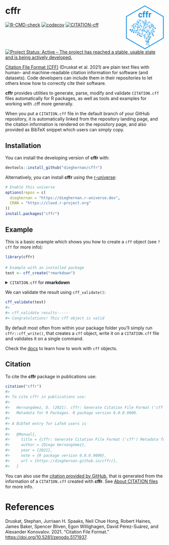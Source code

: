 
<!-- README.md is generated from README.Rmd. Please edit that file -->

# cffr <img src="man/figures/logo.png" align="right" width="120"/>

<!-- badges: start -->

[![R-CMD-check](https://github.com/dieghernan/cffr/actions/workflows/check-full.yaml/badge.svg)](https://github.com/dieghernan/cffr/actions/workflows/check-full.yaml)
[![codecov](https://codecov.io/gh/dieghernan/cffr/branch/master/graph/badge.svg)](https://codecov.io/gh/dieghernan/cffr)
[![CITATION-cff](https://github.com/dieghernan/cffr/actions/workflows/cff-validator.yml/badge.svg)](https://github.com/dieghernan/cffr/actions/workflows/cff-validator.yml)
[![Project Status: Active – The project has reached a stable, usable
state and is being actively
developed.](https://www.repostatus.org/badges/latest/active.svg)](https://www.repostatus.org/#active)

<!-- badges: end -->

[Citation File Format (CFF)](https://citation-file-format.github.io/)
(Druskat et al. 2021) are plain text files with human- and
machine-readable citation information for software (and datasets). Code
developers can include them in their repositories to let others know how
to correctly cite their software.

**cffr** provides utilities to generate, parse, modify and validate
`CITATION.cff` files automatically for R packages, as well as tools and
examples for working with .cff more generally.

When you put a `CITATION.cff` file in the default branch of your GitHub
repository, it is automatically linked from the repository landing page,
and the citation information is rendered on the repository page, and
also provided as BibTeX snippet which users can simply copy.

## Installation

You can install the developing version of **cffr** with:

``` r
devtools::install_github("dieghernan/cffr")
```

Alternatively, you can install **cffr** using the
[r-universe](https://dieghernan.r-universe.dev/ui#builds):

``` r
# Enable this universe
options(repos = c(
  dieghernan = "https://dieghernan.r-universe.dev",
  CRAN = "https://cloud.r-project.org"
))
install.packages("cffr")
```

## Example

This is a basic example which shows you how to create a `cff` object
(see `?cff` for more info):

``` r
library(cffr)

# Example with an installed package
test <- cff_create("rmarkdown")
```

<details>

<summary> <code>CITATION.cff</code> for
<strong>rmarkdown</strong></summary>

    cff-version: 1.2.0
    message: 'To cite package "rmarkdown" in publications use:'
    type: software
    license: GPL-3.0-only
    title: 'rmarkdown: Dynamic Documents for R'
    version: '2.10'
    abstract: Convert R Markdown documents into a variety of formats.
    authors:
    - family-names: Allaire
      given-names: JJ
      email: jj@rstudio.com
    - family-names: Xie
      given-names: Yihui
      email: xie@yihui.name
      orcid: https://orcid.org/0000-0003-0645-5666
    - family-names: McPherson
      given-names: Jonathan
      email: jonathan@rstudio.com
    - family-names: Luraschi
      given-names: Javier
      email: javier@rstudio.com
    - family-names: Ushey
      given-names: Kevin
      email: kevin@rstudio.com
    - family-names: Atkins
      given-names: Aron
      email: aron@rstudio.com
    - family-names: Wickham
      given-names: Hadley
      email: hadley@rstudio.com
    - family-names: Cheng
      given-names: Joe
      email: joe@rstudio.com
    - family-names: Chang
      given-names: Winston
      email: winston@rstudio.com
    - family-names: Iannone
      given-names: Richard
      email: rich@rstudio.com
      orcid: https://orcid.org/0000-0003-3925-190X
    preferred-citation:
      title: 'rmarkdown: Dynamic Documents for R'
      authors:
      - family-names: Allaire
        given-names: JJ
      - family-names: Xie
        given-names: Yihui
      - family-names: McPherson
        given-names: Jonathan
      - family-names: Luraschi
        given-names: Javier
      - family-names: Ushey
        given-names: Kevin
      - family-names: Atkins
        given-names: Aron
      - family-names: Wickham
        given-names: Hadley
      - family-names: Cheng
        given-names: Joe
      - family-names: Chang
        given-names: Winston
      - family-names: Iannone
        given-names: Richard
      year: '2021'
      url: https://github.com/rstudio/rmarkdown
      type: manual
    repository-code: https://github.com/rstudio/rmarkdown
    url: https://pkgs.rstudio.com/rmarkdown/
    date-released: '2021-08-06'
    contact:
    - family-names: Xie
      given-names: Yihui
      email: xie@yihui.name
      orcid: https://orcid.org/0000-0003-0645-5666
    references:
    - title: 'R Markdown: The Definitive Guide'
      authors:
      - family-names: Xie
        given-names: Yihui
      - family-names: Allaire
        given-names: J.J.
      - family-names: Grolemund
        given-names: Garrett
      publisher:
        name: Chapman and Hall/CRC
      year: '2018'
      url: https://bookdown.org/yihui/rmarkdown
      type: book
    - title: R Markdown Cookbook
      authors:
      - family-names: Xie
        given-names: Yihui
      - family-names: Dervieux
        given-names: Christophe
      - family-names: Riederer
        given-names: Emily
      publisher:
        name: Chapman and Hall/CRC
      year: '2020'
      url: https://bookdown.org/yihui/rmarkdown-cookbook
      type: book

</details>

We can validate the result using `cff_validate()`:

``` r
cff_validate(test)
#> 
#> cff_validate results-----
#> Congratulations! This cff object is valid
```

By default most often from within your package folder you’ll simply run
`cffr::cff_write()`, that creates a `cff` object, write it on a
`CITATION.cff` file and validates it on a single command.

Check the [docs](https://dieghernan.github.io/cffr/reference/index.html)
to learn how to work with `cff` objects.

## Citation

To cite the **cffr** package in publications use:

``` r
citation("cffr")
#> 
#> To cite cffr in publications use:
#> 
#>   Hernangómez, D. (2021). cffr: Generate Citation File Format ('cff')
#>   Metadata for R Packages. R package version 0.0.0.9000.
#> 
#> A BibTeX entry for LaTeX users is
#> 
#>   @Manual{,
#>     title = {cffr: Generate Citation File Format ('cff') Metadata for R Packages},
#>     author = {Diego Hernangómez},
#>     year = {2021},
#>     note = {R package version 0.0.0.9000},
#>     url = {https://dieghernan.github.io/cffr/},
#>   }
```

You can also use the [citation provided by
GitHub](https://github.com/dieghernan/cffr), that is generated from the
information of a `CITATION.cff` created with **cffr**. See [About
CITATION
files](https://docs.github.com/es/github/creating-cloning-and-archiving-repositories/creating-a-repository-on-github/about-citation-files)
for more info.

# References

<div id="refs" class="references">

<div id="ref-Druskat_Citation_File_Format_2021">

Druskat, Stephan, Jurriaan H. Spaaks, Neil Chue Hong, Robert Haines,
James Baker, Spencer Bliven, Egon Willighagen, David Pérez-Suárez, and
Alexander Konovalov. 2021. “Citation File Format.”
<https://doi.org/10.5281/zenodo.5171937>.

</div>

</div>

